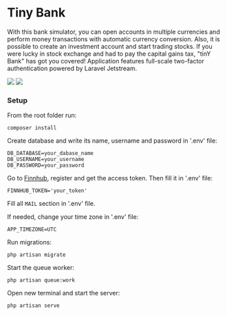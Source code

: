 # Tiny Bank

With this bank simulator, you can open accounts in multiple currencies and perform money transactions with automatic
currency conversion. Also, it is possible to create an investment account and start trading stocks. If you were lucky in
stock exchange and had to pay the capital gains tax, "tinY Bank" has got you covered! Application features full-scale
two-factor authentication powered by Laravel Jetstream.

<img src="https://www.dropbox.com/s/tx296snj2ksdqxn/Bank1.png?raw=1">

<img src="https://www.dropbox.com/s/25942xwgl7jhswn/Bank2.png?raw=1">

### Setup

From the root folder run:

    composer install

Create database and write its name, username and password in '.env' file:

    DB_DATABASE=your_dabase_name
    DB_USERNAME=your_username
    DB_PASSWORD=your_password

Go to [Finnhub](https://finnhub.io/), register and get the access token. Then fill it in '.env' file:

    FINNHUB_TOKEN='your_token'

Fill all `MAIL` section in '.env' file.

If needed, change your time zone in '.env' file:

    APP_TIMEZONE=UTC

Run migrations:

    php artisan migrate

Start the queue worker:

    php artisan queue:work

Open new terminal and start the server:

    php artisan serve